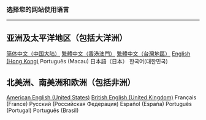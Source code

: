 ### 选择您的网站使用语言 
---
## 亚洲及太平洋地区（包括大洋洲）

[简体中文（中国大陆）](https://libps.github.io/zh/index.md) [繁體中文（香港澳門）](https://libps.github.io/zh-hkmo/index.md) [繁體中文（台灣地區）]((https://libps.github.io/zh-tw/index.md))
[English (Hong Kong)](https://libps.github.io/en/hk/index.md)
Português (Macau)
日本語（日本）
한국어(대한민국)

## 北美洲、南美洲和欧洲（包括非洲）

[American English (United States)](https://libps.github.io/en/american/index.md)
[British English (United Kingdom)](https://libps.github.io/en/british/index.md)
Français (France) 
Русский (Российская Федерация)
Español (España)
Português (Portugal)
Português (Brasil)